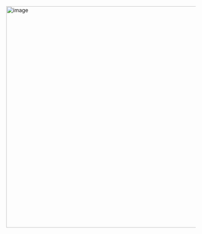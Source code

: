 <img width="1293" height="589" alt="image" src="https://github.com/user-attachments/assets/09acf6d6-bb92-4e29-a2b4-b334cd5c32b9" />
